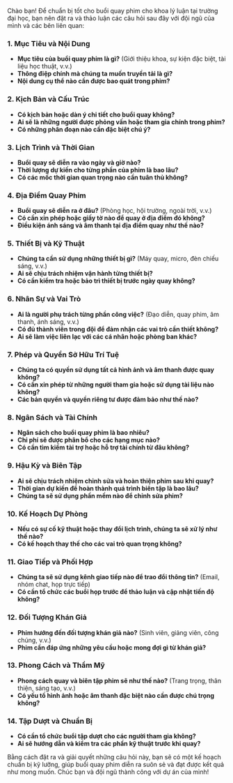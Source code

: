 Chào bạn! Để chuẩn bị tốt cho buổi quay phim cho khoa lý luận tại trường đại học, bạn nên đặt ra và thảo luận các câu hỏi sau đây với đội ngũ của mình và các bên liên quan:

### 1. **Mục Tiêu và Nội Dung**
- **Mục tiêu của buổi quay phim là gì?** (Giới thiệu khoa, sự kiện đặc biệt, tài liệu học thuật, v.v.)
- **Thông điệp chính mà chúng ta muốn truyền tải là gì?**
- **Nội dung cụ thể nào cần được bao quát trong phim?**

### 2. **Kịch Bản và Cấu Trúc**
- **Có kịch bản hoặc dàn ý chi tiết cho buổi quay không?**
- **Ai sẽ là những người được phỏng vấn hoặc tham gia chính trong phim?**
- **Có những phân đoạn nào cần đặc biệt chú ý?**

### 3. **Lịch Trình và Thời Gian**
- **Buổi quay sẽ diễn ra vào ngày và giờ nào?**
- **Thời lượng dự kiến cho từng phần của phim là bao lâu?**
- **Có các mốc thời gian quan trọng nào cần tuân thủ không?**

### 4. **Địa Điểm Quay Phim**
- **Buổi quay sẽ diễn ra ở đâu?** (Phòng học, hội trường, ngoài trời, v.v.)
- **Có cần xin phép hoặc giấy tờ nào để quay ở địa điểm đó không?**
- **Điều kiện ánh sáng và âm thanh tại địa điểm quay như thế nào?**

### 5. **Thiết Bị và Kỹ Thuật**
- **Chúng ta cần sử dụng những thiết bị gì?** (Máy quay, micro, đèn chiếu sáng, v.v.)
- **Ai sẽ chịu trách nhiệm vận hành từng thiết bị?**
- **Có cần kiểm tra hoặc bảo trì thiết bị trước ngày quay không?**

### 6. **Nhân Sự và Vai Trò**
- **Ai là người phụ trách từng phần công việc?** (Đạo diễn, quay phim, âm thanh, ánh sáng, v.v.)
- **Có đủ thành viên trong đội để đảm nhận các vai trò cần thiết không?**
- **Ai sẽ làm việc liên lạc với các cá nhân hoặc phòng ban khác?**

### 7. **Phép và Quyền Sở Hữu Trí Tuệ**
- **Chúng ta có quyền sử dụng tất cả hình ảnh và âm thanh được quay không?**
- **Có cần xin phép từ những người tham gia hoặc sử dụng tài liệu nào không?**
- **Các bản quyền và quyền riêng tư được đảm bảo như thế nào?**

### 8. **Ngân Sách và Tài Chính**
- **Ngân sách cho buổi quay phim là bao nhiêu?**
- **Chi phí sẽ được phân bổ cho các hạng mục nào?**
- **Có cần tìm kiếm tài trợ hoặc hỗ trợ tài chính từ đâu không?**

### 9. **Hậu Kỳ và Biên Tập**
- **Ai sẽ chịu trách nhiệm chỉnh sửa và hoàn thiện phim sau khi quay?**
- **Thời gian dự kiến để hoàn thành quá trình biên tập là bao lâu?**
- **Chúng ta sẽ sử dụng phần mềm nào để chỉnh sửa phim?**

### 10. **Kế Hoạch Dự Phòng**
- **Nếu có sự cố kỹ thuật hoặc thay đổi lịch trình, chúng ta sẽ xử lý như thế nào?**
- **Có kế hoạch thay thế cho các vai trò quan trọng không?**

### 11. **Giao Tiếp và Phối Hợp**
- **Chúng ta sẽ sử dụng kênh giao tiếp nào để trao đổi thông tin?** (Email, nhóm chat, họp trực tiếp)
- **Có cần tổ chức các buổi họp trước để thảo luận và cập nhật tiến độ không?**

### 12. **Đối Tượng Khán Giả**
- **Phim hướng đến đối tượng khán giả nào?** (Sinh viên, giảng viên, công chúng, v.v.)
- **Phim cần đáp ứng những yêu cầu hoặc mong đợi gì từ khán giả?**

### 13. **Phong Cách và Thẩm Mỹ**
- **Phong cách quay và biên tập phim sẽ như thế nào?** (Trang trọng, thân thiện, sáng tạo, v.v.)
- **Có yếu tố hình ảnh hoặc âm thanh đặc biệt nào cần được chú trọng không?**

### 14. **Tập Dượt và Chuẩn Bị**
- **Có cần tổ chức buổi tập dượt cho các người tham gia không?**
- **Ai sẽ hướng dẫn và kiểm tra các phần kỹ thuật trước khi quay?**

Bằng cách đặt ra và giải quyết những câu hỏi này, bạn sẽ có một kế hoạch chuẩn bị kỹ lưỡng, giúp buổi quay phim diễn ra suôn sẻ và đạt được kết quả như mong muốn. Chúc bạn và đội ngũ thành công với dự án của mình!